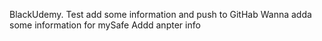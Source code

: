 BlackUdemy.
Test add some information and push to GitHab
Wanna adda some information for mySafe
Addd anpter info